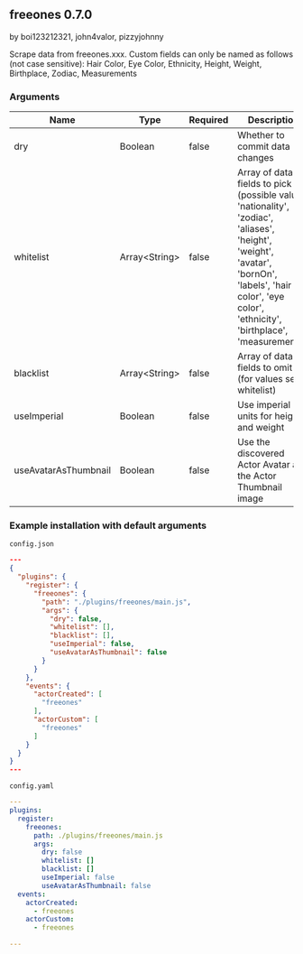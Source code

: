 ## freeones 0.7.0

by boi123212321, john4valor, pizzyjohnny

Scrape data from freeones.xxx. Custom fields can only be named as follows (not case sensitive): Hair Color, Eye Color, Ethnicity, Height, Weight, Birthplace, Zodiac, Measurements

### Arguments

| Name                 | Type          | Required | Description                                                                                                                                                                                                |
| -------------------- | ------------- | -------- | ---------------------------------------------------------------------------------------------------------------------------------------------------------------------------------------------------------- |
| dry                  | Boolean       | false    | Whether to commit data changes                                                                                                                                                                             |
| whitelist            | Array&lt;String&gt; | false    | Array of data fields to pick (possible values: &#x27;nationality&#x27;, &#x27;zodiac&#x27;, &#x27;aliases&#x27;, &#x27;height&#x27;, &#x27;weight&#x27;, &#x27;avatar&#x27;, &#x27;bornOn&#x27;, &#x27;labels&#x27;, &#x27;hair color&#x27;, &#x27;eye color&#x27;, &#x27;ethnicity&#x27;, &#x27;birthplace&#x27;, &#x27;measurements&#x27;) |
| blacklist            | Array&lt;String&gt; | false    | Array of data fields to omit (for values see whitelist)                                                                                                                                                    |
| useImperial          | Boolean       | false    | Use imperial units for height and weight                                                                                                                                                                   |
| useAvatarAsThumbnail | Boolean       | false    | Use the discovered Actor Avatar as the Actor Thumbnail image                                                                                                                                               |

### Example installation with default arguments

`config.json`
```json
---
{
  "plugins": {
    "register": {
      "freeones": {
        "path": "./plugins/freeones/main.js",
        "args": {
          "dry": false,
          "whitelist": [],
          "blacklist": [],
          "useImperial": false,
          "useAvatarAsThumbnail": false
        }
      }
    },
    "events": {
      "actorCreated": [
        "freeones"
      ],
      "actorCustom": [
        "freeones"
      ]
    }
  }
}
---
```

`config.yaml`
```yaml
---
plugins:
  register:
    freeones:
      path: ./plugins/freeones/main.js
      args:
        dry: false
        whitelist: []
        blacklist: []
        useImperial: false
        useAvatarAsThumbnail: false
  events:
    actorCreated:
      - freeones
    actorCustom:
      - freeones

---
```

